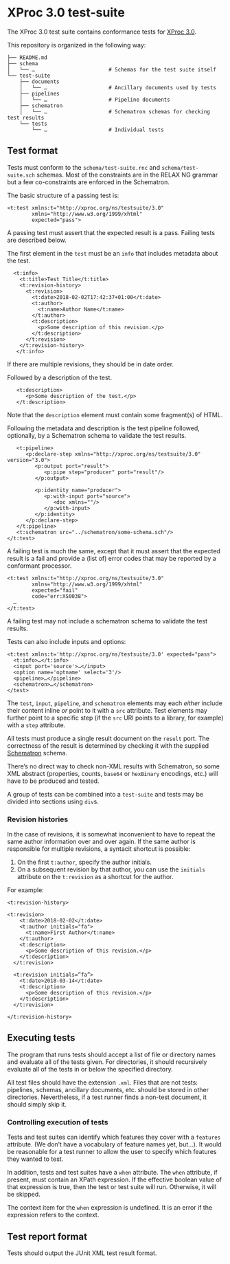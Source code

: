 # XProc 3.0 test-suite

The XProc 3.0 test suite contains conformance tests for
[XProc 3.0](https://github.com/xproc/3.0-specification).

This repository is organized in the following way:

```
├── README.md
├── schema
│   └── …                        # Schemas for the test suite itself
└── test-suite
    ├── documents
    │   └── …                    # Ancillary documents used by tests
    ├── pipelines
    │   └── …                    # Pipeline documents
    ├── schematron
    │   └── …                    # Schematron schemas for checking test results
    └── tests
        └── …                    # Individual tests
```

## Test format

Tests must conform to the `schema/test-suite.rnc` and
`schema/test-suite.sch` schemas. Most of the constraints are in the
RELAX NG grammar but a few co-constraints are enforced in the
Schematron.

The basic structure of a passing test is:

```
<t:test xmlns:t="http://xproc.org/ns/testsuite/3.0"
        xmlns="http://www.w3.org/1999/xhtml"
        expected="pass">
```

A passing test must assert that the expected result is a pass. Failing
tests are described below.

The first element in the `test` must be an `info` that includes metadata
about the test.

```
  <t:info>
    <t:title>Test Title</t:title>
    <t:revision-history>
      <t:revision>
        <t:date>2018-02-02T17:42:37+01:00</t:date>
        <t:author>
          <t:name>Author Name</t:name>
        </t:author>
        <t:description>
          <p>Some description of this revision.</p>
        </t:description>
      </t:revision>
    </t:revision-history>
   </t:info>
```

If there are multiple revisions, they should be in date order.

Followed by a description of the test.

```
   <t:description>
      <p>Some description of the test.</p>
   </t:description>
```

Note that the `description` element must contain some fragment(s) of HTML.

Following the metadata and description is the test pipeline followed,
optionally, by a Schematron schema to validate the test results.

```
   <t:pipeline>
      <p:declare-step xmlns="http://xproc.org/ns/testsuite/3.0" version="3.0">
         <p:output port="result">
            <p:pipe step="producer" port="result"/>
         </p:output>
      
         <p:identity name="producer">
            <p:with-input port="source">
               <doc xmlns=""/>
            </p:with-input>
         </p:identity>
      </p:declare-step>
   </t:pipeline>
   <t:schematron src="../schematron/some-schema.sch"/>
</t:test>
```

A failing test is much the same, except that it must assert that the
expected result is a fail and provide a (list of) error codes that may
be reported by a conformant processor.


```
<t:test xmlns:t="http://xproc.org/ns/testsuite/3.0"
        xmlns="http://www.w3.org/1999/xhtml"
        expected="fail"
        code="err:XS0038">
  …
</t:test>  
```

A failing test may not include a schematron schema to validate the
test results.

Tests can also include inputs and options:

```
<t:test xmlns:t='http://xproc.org/ns/testsuite/3.0' expected="pass">
  <t:info>…</t:info>
  <input port='source'>…</input>
  <option name='optname' select='3'/>
  <pipeline>…</pipeline>
  <schematron>…</schematron>
</test>
```

The `test`, `input`, `pipeline`, and `schematron` elements may each _either_
include their content inline _or_ point to it with a `src` attribute. Test elements
may further point to a specific step (if the `src` URI points to a library, for example)
with a `step` attribute.

All tests must produce a single result document on the `result` port. The correctness
of the result is determined by checking it with the supplied
[Schematron](http://schematron.com/) schema.

There’s no direct way to check non-XML results with Schematron, so some XML abstract
(properties, counts, `base64` or `hexBinary` encodings, etc.) will have to be produced
and tested.

A group of tests can be combined into a `test-suite` and tests may be divided into
sections using `div`s.

### Revision histories

In the case of revisions, it is somewhat inconvenient to have to
repeat the same author information over and over again. If the same
author is responsible for multiple revisions, a syntacit shortcut is
possible:

1. On the first `t:author`, specify the author initials.
2. On a subsequent revision by that author, you can use the
   `initials` attribute on the `t:revision` as a shortcut for
   the author.

For example:

```
<t:revision-history>

<t:revision>
    <t:date>2018-02-02</t:date>
    <t:author initials="fa">
      <t:name>First Author</t:name>
    </t:author>
    <t:description>
      <p>Some description of this revision.</p>
    </t:description>
  </t:revision>

  <t:revision initials=”fa”>
    <t:date>2018-03-14</t:date>
    <t:description>
      <p>Some description of this revision.</p>
    </t:description>
  </t:revision>

</t:revision-history>
```

## Executing tests

The program that runs tests should accept a list of file or directory names
and evaluate all of the tests given. For directories, it should recursively
evaluate all of the tests in or below the specified directory.

All test files should have the extension `.xml`. Files that are not
tests: pipelines, schemas, ancillary documents, etc. should be stored
in other directories. Nevertheless, if a test runner finds a non-test
document, it should simply skip it.

### Controlling execution of tests

Tests and test suites can identify which features they cover with a
`features` attribute. (We don’t have a vocabulary of feature names
yet, but…). It would be reasonable for a test runner to allow the user
to specify which features they wanted to test.

In addition, tests and test suites have a `when` attribute. The `when`
attribute, if present, must contain an XPath expression. If the
effective boolean value of that expression is true, then the test or
test suite will run. Otherwise, it will be skipped.

The context item for the `when` expression is undefined. It is an
error if the expression refers to the context.

## Test report format

Tests should output the JUnit XML test result format.
